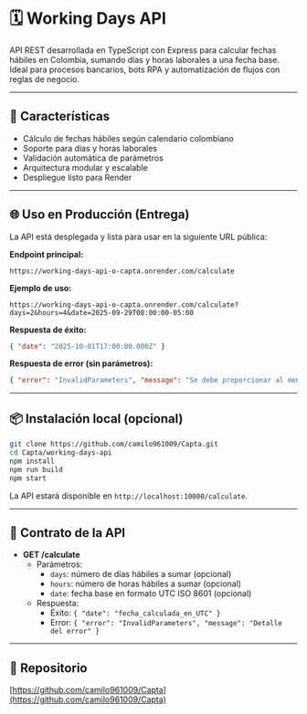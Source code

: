# 🗓️ Working Days API

API REST desarrollada en TypeScript con Express para calcular fechas hábiles en Colombia, sumando días y horas laborales a una fecha base. Ideal para procesos bancarios, bots RPA y automatización de flujos con reglas de negocio.

---

## 🚀 Características

- Cálculo de fechas hábiles según calendario colombiano
- Soporte para días y horas laborales
- Validación automática de parámetros
- Arquitectura modular y escalable
- Despliegue listo para Render

---

## 🌐 Uso en Producción (Entrega)

La API está desplegada y lista para usar en la siguiente URL pública:

**Endpoint principal:**
```
https://working-days-api-o-capta.onrender.com/calculate
```

**Ejemplo de uso:**
```
https://working-days-api-o-capta.onrender.com/calculate?days=2&hours=4&date=2025-09-29T08:00:00-05:00
```

**Respuesta de éxito:**
```json
{ "date": "2025-10-01T17:00:00.000Z" }
```

**Respuesta de error (sin parámetros):**
```json
{ "error": "InvalidParameters", "message": "Se debe proporcionar al menos \"days\" o \"hours\"." }
```

---

## 📦 Instalación local (opcional)

```bash
git clone https://github.com/camilo961009/Capta.git
cd Capta/working-days-api
npm install
npm run build
npm start
```
La API estará disponible en `http://localhost:10000/calculate`.

---

## 📑 Contrato de la API

- **GET /calculate**
  - Parámetros:
    - `days`: número de días hábiles a sumar (opcional)
    - `hours`: número de horas hábiles a sumar (opcional)
    - `date`: fecha base en formato UTC ISO 8601 (opcional)
  - Respuesta:
    - Éxito: `{ "date": "fecha_calculada_en_UTC" }`
    - Error: `{ "error": "InvalidParameters", "message": "Detalle del error" }`

---

## 🔗 Repositorio

[https://github.com/camilo961009/Capta](https://github.com/camilo961009/Capta)